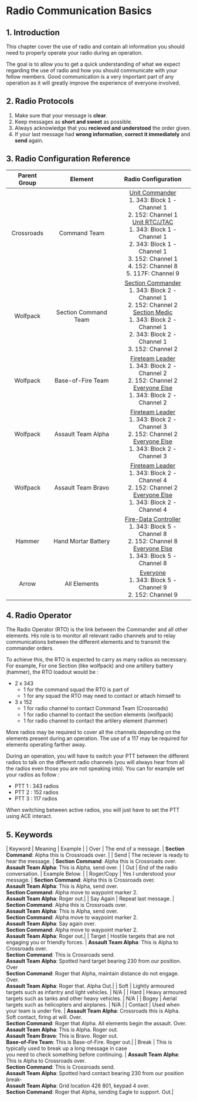 # Radio Communication Basics

## 1. Introduction

This chapter cover the use of radio and contain all information you should need to properly operate your radio during an operation.

The goal is to allow you to get a quick understanding of what we expect regarding the use of radio and how you should communicate with your fellow members. Good communication is a very important part of any operation as it will greatly improve the experience of everyone involved.

## 2. Radio Protocols

1. Make sure that your message is **clear**.
2. Keep messages as **short and sweet** as possible.
3. Always acknowledge that you **recieved and understood** the order given.
4. If your last message had **wrong information**, **correct it immediately** and **send** again.

## 3. Radio Configuration Reference

| Parent Group | Element | Radio Configuration |
|:------------:|:------------:|:------------------------:|
| Crossroads | Command Team | <u>Unit Commander</u><br/>1. 343: Block 1 - Channel 1<br/>2. 152: Channel 1<br/><u>Unit RTC/JTAC</u><br/>1. 343: Block 1 - Channel 1<br/>2. 343: Block 1 - Channel 1<br/>3. 152: Channel 1<br/>4. 152: Channel 8<br/>5. 117F: Channel 9 |
| Wolfpack | Section Command Team | <u>Section Commander</u><br/>1. 343: Block 2 - Channel 1<br/>2. 152: Channel 2<br/><u>Section Medic</u><br/>1. 343: Block 2 - Channel 1<br/>2. 343: Block 2 - Channel 1<br/>3. 152: Channel 2 |
| Wolfpack | Base-of-Fire Team | <u>Fireteam Leader</u><br/>1. 343: Block 2 - Channel 2<br/>2. 152: Channel 2<br/><u>Everyone Else</u><br/>1. 343: Block 2 - Channel 2 |
| Wolfpack | Assault Team Alpha | <u>Fireteam Leader</u><br/>1. 343: Block 2 - Channel 3<br/>2. 152: Channel 2<br/><u>Everyone Else</u><br/>1. 343: Block 2 - Channel 3 |
| Wolfpack | Assault Team Bravo | <u>Fireteam Leader</u><br/>1. 343: Block 2 - Channel 4<br/>2. 152: Channel 2<br/><u>Everyone Else</u><br/>1. 343: Block 2 - Channel 4 |
| Hammer | Hand Mortar Battery | <u>Fire-Data Controller</u><br/>1. 343: Block 5 - Channel 8<br/>2. 152: Channel 8<br/><u>Everyone Else</u><br/>1. 343: Block 5 - Channel 8 |
| Arrow | All Elements | <u>Everyone</u><br/>1. 343: Block 5 - Channel 9<br/>2. 152: Channel 9 |

## 4. Radio Operator

The Radio Operator (RTO) is the link between the Commander and all other elements. His role is to monitor all relevant radio channels and to relay communications between the different elements and to transmit the commander orders.

To achieve this, the RTO is expected to carry as many radios as necessary. For example, For one Section (like wolfpack) and one artillery battery (hammer), the RTO loadout would be :

- 2 x 343 
  - 1 for the command squad the RTO is part of
  - 1 for any squad the RTO may need to contact or attach himself to
- 3 x 152
  - 1 for radio channel to contact Command Team (Crossroads)
  - 1 for radio channel to contact the section elements (wolfpack)
  - 1 for radio channel to contact the artilery element (hammer)


More radios may be required to cover all the channels depending on the elements present during an operation. The use of a 117 may be required for elements operating farther away.

During an operation, you will have to switch your PTT between the different radios to talk on the different radio channels (you will always hear from all the radios even those you are not speaking into). You can for example set your radios as follow :
- PTT 1 : 343 radios
- PTT 2 : 152 radios 
- PTT 3 : 117 radios

When switching between active radios, you will just have to set the PTT using ACE interact.

## 5. Keywords

| Keyword | Meaning | Example |
| Over | The end of a message. | **Section Command**: Alpha this is Crossroads over. |
| Send | The reciever is ready to hear the message. | **Section Command**: Alpha this is Crossroads over.<br/>**Assault Team Alpha**: This is Alpha, send over. |
| Out | End of the radio conversation. | Example Below. |
| Roger/Copy | Yes I understood your message. | **Section Command**: Alpha this is Crossroads over.<br/>**Assault Team Alpha**: This is Alpha, send over.<br/>**Section Command**: Alpha move to waypoint marker 2.<br/>**Assault Team Alpha**: Roger out.|
| Say Again | Repeat last message. | **Section Command**: Alpha this is Crossroads over.<br/>**Assault Team Alpha**: This is Alpha, send over.<br/>**Section Command**: Alpha move to waypoint marker 2.<br/>**Assault Team Alpha**: Say again over.<br/>**Section Command**: Alpha move to waypoint marker 2.<br/>**Assault Team Alpha**: Roger out.|
| Target | Hostile targets that are not engaging you or friendly forces. | **Assault Team Alpha**: This is Alpha to Crossroads over.<br/>**Section Command**: This is Crossroads send.<br/>**Assault Team Alpha**: Spotted hard target bearing 230 from our position. Over<br/>**Section Command**: Roger that Alpha, maintain distance do not engage. Over.<br/>**Assault Team Alpha**: Roger that. Alpha Out.|
| Soft | Lightly armoured targets such as infantry and light vehicles. | N/A |
| Hard | Heavy armoured targets such as tanks and other heavy vehicles. | N/A |
| Bogey | Aerial targets such as helicopters and airplanes. | N/A |
| Contact | Used when your team is under fire. | **Assault Team Alpha**: Crossroads this is Alpha. Soft contact, firing at will. Over.<br/>**Section Command**: Roger that Alpha. All elements begin the assault. Over.<br/>**Assault Team Alpha**: This is Alpha. Roger out.<br/>**Assault Team Bravo**: This is Bravo. Roger out.<br/>**Base-of-Fire Team**: This is Base-of-Fire. Roger out.|
| Break | This is typically used to break up a long message in case<br/>you need to check something before continuing. | **Assault Team Alpha**: This is Alpha to Crossroads over.<br/>**Section Command**: This is Crossroads send.<br/>**Assault Team Alpha**: Spotted hard contact bearing 230 from our position break-<br/>**Assault Team Alpha**: Grid location 426 801, keypad 4 over.<br/>**Section Command**: Roger that Alpha, sending Eagle to support. Out.|
